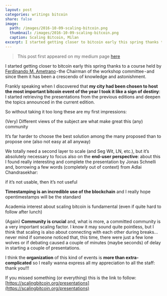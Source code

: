 ```yaml
---
layout: post
categories: writings bitcoin
share: false
image:
  path: /images/2016-10-09-scaling-bitcoin.png
  thumbnail: /images/2016-10-09-scaling-bitcoin.png
  caption: Scaling Bitcoin, Milan
excerpt: I started getting closer to bitcoin early this spring thanks to a course held by [Ferdinando M. Ametrano](https://www.ametrano.org) - the Chairman of the workshop committee - and since them it has been a crescendo of knowledge and astonishment. Frankly speaking when I discovered that...
---
```


>This post first appeared on my medium page [here](https://medium.com/@fabio/scaling-bitcoin-impressions-of-a-first-timer-fc24f15b639c)

I started getting closer to bitcoin early this spring thanks to a course held by [Ferdinando M. Ametrano](https://www.ametrano.org) - the Chairman of the workshop committee - and since them it has been a crescendo of knowledge and astonishment.

Frankly speaking when I discovered that **my city had been chosen to host the most important bitcoin event of the year I took it like a sign of destiny**: I started retrieving the presentations from the previous editions and deepen the topics announced in the current edition.

So without taking it too long these are my first impressions:

(Very) Different views of the subject are what make great this (any) community

It’s far harder to choose the best solution among the many proposed than to propose one (also not easy at all anyway)

We totally need a second layer to scale (and Seg Wit, LN, etc.), but it’s absolutely necessary to focus also on the **end-user perspective**: about this I found really interesting and complete the presentation by Jonas Schnelli and, borrowing a few words (completely out of context) from Adlai Chandrasekhar:

if it’s not usable, then it’s not useful

**Timestamping is an incredible use of the blockchain** and I really hope opentimestamps will be the standard

Academia interest about scaling bitcoin is fundamental (even if quite hard to follow after lunch)

(Again) **Community is crucial** and, what is more, a committed community is a very important scaling factor. I know it may sound quite pointless, but I think that scaling is also about connecting with each other during breaks…never mind if someone noticed that, this time, there were just a few lone wolves or if debating caused a couple of minutes (maybe seconds) of delay in starting a couple of presentations.

I think the **organization** of this kind of events is **more than extra-complicated** so I really wanna express all my appreciation to all the staff: thank you!!!

If you missed something (or everything) this is the link to follow: [https://scalingbitcoin.org/presentations](https://scalingbitcoin.org/presentations)
